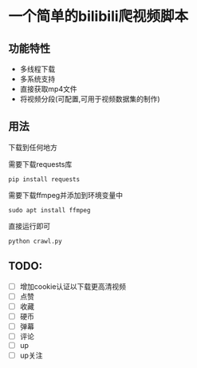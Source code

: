 # 一个简单的bilibili爬视频脚本

## 功能特性

- 多线程下载
- 多系统支持
- 直接获取mp4文件
- 将视频分段(可配置,可用于视频数据集的制作)

## 用法

下载到任何地方

需要下载requests库

```shell
pip install requests
```

需要下载ffmpeg并添加到环境变量中

```shell
sudo apt install ffmpeg
```

直接运行即可

```bash
python crawl.py
```

## TODO:

* [ ] 增加cookie认证以下载更高清视频
* [ ] 点赞
* [ ] 收藏
* [ ] 硬币
* [ ] 弹幕
* [ ] 评论
* [ ] up
* [ ] up关注
